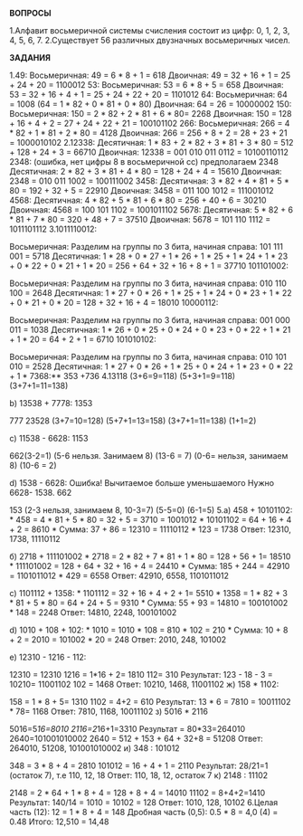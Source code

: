 **ВОПРОСЫ**

1.Алфавит восьмеричной системы счисления состоит из цифр: 0, 1, 2, 3, 4, 5, 6, 7.
2.Существует 56 различных двузначных восьмеричных чисел.

**ЗАДАНИЯ**

1.49:
Восьмеричная: 49 = 6 * 8 + 1 = 618
Двоичная: 49 = 32 + 16 + 1 = 25 + 24 + 20 = 1100012
53:
Восьмеричная: 53 = 6 * 8 + 5 = 658
Двоичная: 53 = 32 + 16 + 4 + 1 = 25 + 24 + 22 + 20 = 1101012
64:
Восьмеричная: 64 = 1008 (64 = 1 * 82 + 0 * 81 + 0 * 80)
Двоичная: 64 = 26 = 10000002
150:
Восьмеричная: 150 = 2 * 82 + 2 * 81 + 6 * 80= 2268
Двоичная: 150 = 128 + 16 + 4 + 2 = 27 + 24 + 22 + 21 = 100101102
266:
Восьмеричная: 266 = 4 * 82 + 1 * 81 + 2 * 80 = 4128
Двоичная: 266 = 256 + 8 + 2 = 28 + 23 + 21 = 1000010102
2.12338:
Десятичная: 1 * 83 + 2 * 82 + 3 * 81 + 3 * 80 = 512 + 128 + 24 + 3 = 66710
Двоичная: 12338 = 001 010 011 0112 = 10100110112
2348: (ошибка, нет цифры 8 в восьмеричной сс) предполагаем 2348
Десятичная: 2 * 82 + 3 * 81 + 4 * 80 = 128 + 24 + 4 = 15610
Двоичная: 2348 = 010 011 1002 = 100111002
3458:
Десятичная: 3 * 82 + 4 * 81 + 5 * 80 = 192 + 32 + 5 = 22910
Двоичная: 3458 = 011 100 1012 = 111001012
4568:
Десятичная: 4 * 82 + 5 * 81 + 6 * 80 = 256 + 40 + 6 = 30210
Двоичная: 4568 = 100 101 1102 = 1001011102
5678:
Десятичная: 5 * 82 + 6 * 81 + 7 * 80 = 320 + 48 + 7 = 37510
Двоичная: 5678 = 101 110 1112 = 1011101112
3.1011110012:

Восьмеричная: Разделим на группы по 3 бита, начиная справа: 101 111 001 = 5718
Десятичная: 1 * 28 + 0 * 27 + 1 * 26 + 1 * 25 + 1 * 24 + 1 * 23 + 0 * 22 + 0 * 21 + 1 * 20 = 256 + 64 + 32 + 16 + 8 + 1 = 37710
101101002:

Восьмеричная: Разделим на группы по 3 бита, начиная справа: 010 110 100 = 2648
Десятичная: 1 * 27 + 0 * 26 + 1 * 25 + 1 * 24 + 0 * 23 + 1 * 22 + 0 * 21 + 0 * 20 = 128 + 32 + 16 + 4 = 18010
10000112:

Восьмеричная: Разделим на группы по 3 бита, начиная справа: 001 000 011 = 1038
Десятичная: 1 * 26 + 0 * 25 + 0 * 24 + 0 * 23 + 0 * 22 + 1 * 21 + 1 * 20 = 64 + 2 + 1 = 6710
101010102:

Восьмеричная: Разделим на группы по 3 бита, начиная справа: 010 101 010 = 2528
Десятичная: 1 * 27 + 0 * 26 + 1 * 25 + 0 * 24 + 1 * 23 + 0 * 22 + 1 * 7368:** 353 +736
4.13118 (3+6=9=118) (5+3+1=9=118) (3+7+1=11=138)

b) 13538 + 7778: 1353

777
23528 (3+7=10=128) (5+7+1=13=158) (3+7+1=11=138) (1+1=2)

c) 11538 - 6628: 1153

662(3-2=1) (5-6 нельзя. Занимаем 8) (13-6 = 7) (0-6= нельзя, занимаем 8) (10-6 = 2)

d) 1538 - 6628: Ошибка! Вычитаемое больше уменьшаемого Нужно 6628- 1538. 662

153
(2-3 нельзя, занимаем 8, 10-3=7) (5-5=0) (6-1=5)
5.a) 458 + 10101102: * 458 = 4 * 81 + 5 * 80 = 32 + 5 = 3710 = 1001012 * 10101102 = 64 + 16 + 4 + 2 = 8610 * Сумма: 37 + 86 = 12310 = 11110112 * 123 = 1738 Ответ: 12310, 1738, 11110112

б) 2718 + 111101002 * 2718 = 2 * 82 + 7 * 81 + 1 * 80 = 128 + 56 + 1= 18510 * 111101002 = 128 + 64 + 32 + 16 + 4 = 24410 * Сумма: 185 + 244 = 42910 = 1101011012 * 429 = 6558 Ответ: 42910, 6558, 1101011012

c) 1101112 + 1358: * 1101112 = 32 + 16 + 4 + 2 + 1= 5510 * 1358 = 1 * 82 + 3 * 81 + 5 * 80 = 64 + 24 + 5 = 9310 * Сумма: 55 + 93 = 14810 = 100101002 * 148 = 2248 Ответ: 14810, 2248, 100101002

d) 1010 + 108 + 102: * 1010 = 1010 * 108 = 810 * 102 = 210 * Сумма: 10 + 8 + 2 = 2010 = 101002 * 20 = 248 Ответ: 2010, 248, 101002

e) 12310 - 1216 - 112:

12310 = 12310
1216 = 1*16 + 2= 1810
112= 310
Результат: 123 - 18 - 3 = 10210= 11001102
102 = 1468 Ответ: 10210, 1468, 11001102
ж) 158 * 1102:

158 = 1 * 8 + 5= 1310
1102 = 4+2 = 610
Результат: 13 * 6 = 7810 = 10011102 * 78= 1168 Ответ: 7810, 1168, 10011102
з) 5016 * 2116

5016=5*16=8010
2116=2*16+1=3310
Результат = 80*33=264010
2640=101001010002
2640 = 512 + 153 + 64 + 32+8 = 51208 Ответ: 264010, 51208, 101001010002
и) 348 : 101012

348 = 3 * 8 + 4 = 2810
101012 = 16 + 4 + 1 = 2110
Результат: 28/21=1 (остаток 7), т.е 110, 12, 18 Ответ: 110, 18, 12, остаток 7
к) 2148 : 11102

2148 = 2 * 64 + 1 * 8 + 4 = 128 + 8 + 4 = 14010
11102 = 8+4+2=1410
Результат: 140/14 = 1010 = 10102 = 128 Ответ: 1010, 128, 10102
6.Целая часть (12): 12 = 1 * 8 + 4 = 148
Дробная часть (0,5): 0.5 * 8 = 4,0 (4) = 0.48
Итого: 12,510 = 14,48
